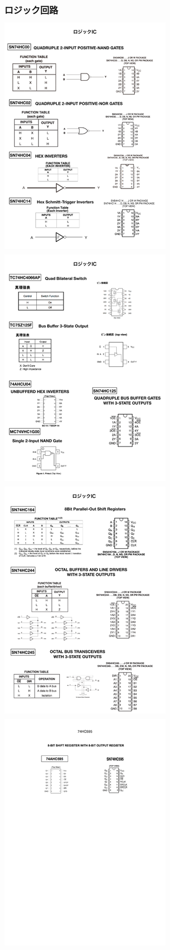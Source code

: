 # ロジック回路

![Logics1](./book/Logics1.png)

![Logics2](./book/Logics2.png)

![Logics3](./book/Logics3.png)

![74HC595](./book/74HC595.png)


